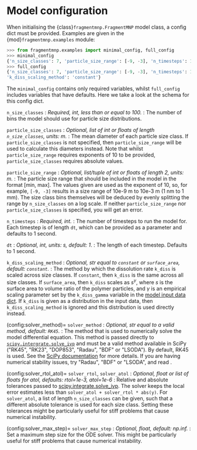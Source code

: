 # Model configuration

When initialising the {class}`fragmentmnp.FragmentMNP` model class, a config dict must be provided. Examples are given in the {mod}`fragmentmnp.examples` module:

```python
>>> from fragmentmnp.examples import minimal_config, full_config
>>> minimal_config
{'n_size_classes': 7, 'particle_size_range': [-9, -3], 'n_timesteps': 100}
>>> full_config
{'n_size_classes': 7, 'particle_size_range': [-9, -3], 'n_timesteps': 100, 'dt': 1,
'k_diss_scaling_method': 'constant'}
```

The `minimal_config` contains only required variables, whilst `full_config` includes variables that have defaults. Here we take a look at the schema for this config dict.

`n_size_classes`
: *Required, int, less than or equal to 100.*
: The number of bins the model should use for particle size distributions.

`particle_size_classes`
: *Optional, list of int or floats of length `n_size_classes`, units: m.*
: The mean diameter of each particle size class. If `particle_size_classes` is not specified, then `particle_size_range` will be used to calculate this diameters instead. Note that whilst `particle_size_range` requires exponents of 10 to be provided, `particle_size_classes` requires absolute values.

`particle_size_range`
: *Optional, list/tuple of int or floats of length 2, units: m.*
: The particle size range that should be included in the model in the format [min, max]. The values given are used as the exponent of 10, so, for example, `[-9, -3]` results in a size range of 10e-9 m to 10e-3 m (1 nm to 1 mm). The size class bins themselves will be deduced by evenly splitting the range by `n_size_classes` on a log scale. If neither `particle_size_range` nor `particle_size_classes` is specified, you will get an error.

`n_timesteps`
: *Required, int.*
: The number of timesteps to run the model for. Each timestep is of length `dt`, which can be provided as a parameter and defaults to 1 second.

`dt`
: *Optional, int, units: s, default: 1*.
: The length of each timestep. Defaults to 1 second.

`k_diss_scaling_method`
: *Optional, str equal to `constant` or `surface_area`, default: `constant`.*
: The method by which the dissolution rate `k_diss` is scaled across size classes. If `constant`, then `k_diss` is the same across all size classes. If `surface_area`, then `k_diss` scales as $s^\gamma$, where $s$ is the surface area to volume ratio of the polymer particles, and $\gamma$ is an empirical scaling parameter set by the `k_diss_gamma` variable in the [model input data dict](input-data). If `k_diss` is given as a distribution in the input data, then `k_diss_scaling_method` is ignored and this distribution is used directly instead.

(config:solver_method)=
`solver_method`
: *Optional, str equal to a valid method, default: `RK45`.*
: The method that is used to numerically solve the model differential equation. This method is passed directly to [`scipy.intergrate.solve_ivp`](https://docs.scipy.org/doc/scipy/reference/generated/scipy.integrate.solve_ivp.html) and must be a valid method available in SciPy ("RK45", "RK23", "DOP853", "Radau", "BDF" or "LSODA"). By default, RK45 is used. See the [SciPy documentation](https://docs.scipy.org/doc/scipy/reference/generated/scipy.integrate.solve_ivp.html) for more details. If you are having numerical stability issues, try "Radau", "BDF" or "LSODA", and read [](./advanced-usage/numerical-instability.ipynb).

(config:solver_rtol_atol)=
`solver_rtol`, `solver_atol`
: *Optional, float or list of floats for atol, defaults: rtol=1e-3, atol=1e-6*
: Relative and absolute tolerances passed to [scipy.integrate.solve_ivp](https://docs.scipy.org/doc/scipy/reference/generated/scipy.integrate.solve_ivp.html). The solver keeps the local error estimates less than `solver_atol + solver_rtol * abs(y)`. For `solver_atol`, a list of length `n_size_classes` can be given, such that a different absolute tolerance is used for each size class. Setting these tolerances might be particularly useful for stiff problems that cause numerical instability.

(config:solver_max_step)=
`solver_max_step`
: *Optional, float, default: np.inf.*
: Set a maximum step size for the ODE solver. This might be particularly useful for stiff problems that cause numerical instability.